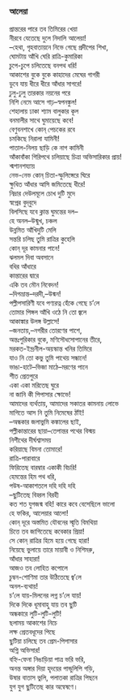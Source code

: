 ### আলেয়া

প্রান্তরের পারে তব তিমিরের খেয়া  
নীরবে যেতেছে দুলে নিদালি আলেয়া!  
–হেথা, গৃহবাতায়নে নিভে গেছে প্রদীপের শিখা,  
ঘোমটায় আঁখি ঘেরি রাত্রি-কুমারিকা  
চুপে-চুপে চলিতেছে বনপথ ধরি!  
আকাশের বুকে বুকে কাহাদের মেঘের গাগরী  
ডুবে যায় ধীরে ধীরে আঁধার সাগরে!  
ঢুলু-ঢুলু তারকার নয়নের পরে  
নিশি নেমে আসে গাঢ়–স্বপনঙ্কুল!  
শেহালায় ঢাকা শ্যাম বালুকার কূল  
বনমালীর সাথে ঘুমায়েছে কবে!  
বেণুবনশাখে কোন্‌ পেচকের রবে  
চমকিছে নিরালা যামিনী!  
পাতাল-নিলয় ছাড়ি কে নাগ কামিনী  
আঁকাবাঁকা গিরিপথে চলিয়াছে চিত্রা অভিসারিকার প্রায়!  
শ্মশানশয্যায়  
নেভ-নেভ কোন্‌ চিতা-স্ফুলিঙ্গেরে ঘিরে  
ক্ষুধিত আঁধার আসি জমিতেছে ধীরে!  
নিদ্রার দেউলমূলে চোখ দুটি মুদে  
স্বপ্নের বুদ্‌বুদে  
বিলসিছে যবে ক্লান্ত ঘুমন্তের দল–  
হে অনল–উন্মুখ, চঞ্চল  
উন্নমিত আঁখিদুটি মেলি  
সন্তরি চলিছ তুমি রাত্রির কুহেলি  
কোন্‌ দূর কামনার পানে!  
ঝলমল দিবা অবসানে  
বধির আঁধারে  
কান্তারের দ্বারে  
একি তব মৌন নিবেদন!  
–দিগভ্রান্ত–দরদী,–উন্মন!  
পল্লীপসারিণী যবে পণ্যরত্ন হেঁকে গেছে চ’লে  
তোমার পিঙ্গল আঁখি ওঠে নি তো জ্বলে  
আকাঙ্কার উলঙ্গ উল্লাসে!  
–জনতায়,–নগরীর তোরণের পাশে,  
অন্তঃপুরিকার বুকে, মণিসৌধসোপানের তীরে,  
মরকত-ইন্দ্রনীল-অয়স্কান্ত খনির তিমিরে  
যাও নি তো কভু তুমি পাথেয় সন্ধানে!  
ভাঙা-হাটে–ভিজা মাঠে–মরণের পানে  
শীত প্রেতপুরে  
একা একা মরিতেছ ঘুরে  
না জানি কী পিপাসার ক্ষোভে!  
আমাদের ব্যর্থতায়, আমাদের সকাতর কামনায় লোভে  
মাগিতে আস নি তুমি নিমেষের ঠাঁই!  
–অন্ধকার জলাভুমি কঙ্কালের ছাই,  
পল্লীকান্তারের ছায়া–তেপান্তর পথের বিস্ময়  
নিশীথের দীর্ঘশ্বাসময়  
করিয়াছে বিমনা তোমারে!  
রাত্রি-পারাবারে  
ফিরিতেছ বারম্বার একাকী বিচরি!  
হেমন্তের হিম পথ ধরি,  
পউষ-আকাশতলে দহি দহি দহি  
–ছুটিতেছ বিহ্বল বিরহী  
কত শত যুগজন্ম বহি!
কারে কবে বেসেছিলে ভালো  
হে ফকির, আলেয়ার আলো!  
কোন্‌ দূরে অস্তমিত যৌবনের স্মৃতি বিমথিয়া  
চিত্তে তব জাগিতেছে কবেকার প্রিয়া!  
সে কোন্‌ রাত্রির হিমে হয়ে গেছে হারা!  
নিয়েছে ভুলায়ে তারে মায়াবী ও নিশিমরু,  
আঁধার সাহারা!  
আজও তব লোহিত কপোলে  
চুম্বন-শোণিমা তার উঠিতেছে জ্ব’লে  
অনল-ব্যথায়!  
চ’লে যায়-মিলনের লগ্ন চ’লে যায়!  
দিকে দিকে ধূমাবাহু যায় তব ছুটি  
অন্ধকারে লুটি-লুটি-লুটি!  
ছলাময় আকাশের নিচে  
লক্ষ প্রেতবধূদের পিছে  
ছুটিয়া চলিছে তব প্রেম-পিপাসার  
অগ্নি অভিসার!  
বহ্নি-ফেনা নিঙাড়িয়া পাত্র ভরি ভরি,  
অনন্ত অঙ্গার দিয়া হৃদয়ের পান্ডুলিপি গড়ি,  
উষার বাতাস ভুলি, পলাতকা রাত্রির পিছনে  
যুগ যুগ ছুটিতেছ কার অন্বেষণে।  
